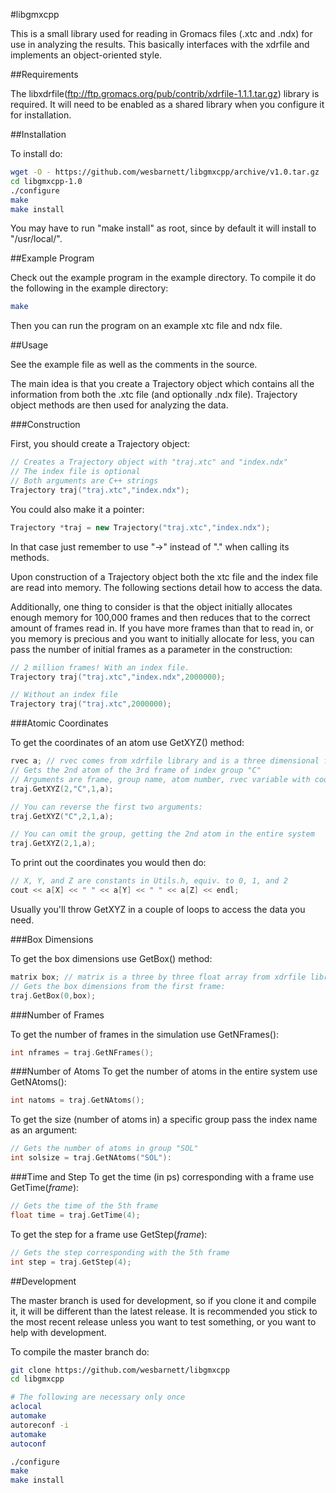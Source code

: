 #libgmxcpp

This is a small library used for reading in Gromacs files (.xtc and .ndx) for
use in analyzing the results. This basically interfaces with the xdrfile and implements an object-oriented style.

##Requirements

The libxdrfile(ftp://ftp.gromacs.org/pub/contrib/xdrfile-1.1.1.tar.gz) library is required. It will need to be 
enabled as a shared library when you configure it for installation.

##Installation

To install do:

```bash
wget -O - https://github.com/wesbarnett/libgmxcpp/archive/v1.0.tar.gz | tar xvz
cd libgmxcpp-1.0
./configure
make
make install
```

You may have to run "make install" as root, since by default it will install to
"/usr/local/".

##Example Program

Check out the example program in the example directory. To compile it do the
following in the example directory:

```bash
make
```

Then you can run the program on an example xtc file and ndx file.

##Usage

See the example file as well as the comments in the source. 

The main idea is that you create a Trajectory object which contains all the
information from both the .xtc file (and optionally .ndx file). Trajectory
object methods are then used for analyzing the data.

###Construction

First, you should create a Trajectory object:

```c++
// Creates a Trajectory object with "traj.xtc" and "index.ndx"
// The index file is optional
// Both arguments are C++ strings
Trajectory traj("traj.xtc","index.ndx");
```

You could also make it a pointer:

```c++
Trajectory *traj = new Trajectory("traj.xtc","index.ndx");
```

In that case just remember to use "->" instead of "." when calling its methods.

Upon construction of a Trajectory object both the xtc file and the index file
are read into memory. The following sections detail how to access the data.

Additionally, one thing to consider is that the object initially allocates
enough memory for 100,000 frames and then reduces that to the correct amount of
frames read in. If you have more frames than that to read in, or you memory is
precious and you want to initially allocate for less, you can pass the number of
initial frames as a parameter in the construction:

```c++
// 2 million frames! With an index file.
Trajectory traj("traj.xtc","index.ndx",2000000);

// Without an index file
Trajectory traj("traj.xtc",2000000);
```

###Atomic Coordinates

To get the coordinates of an atom use GetXYZ() method:

```c++
rvec a; // rvec comes from xdrfile library and is a three dimensional float array
// Gets the 2nd atom of the 3rd frame of index group "C"
// Arguments are frame, group name, atom number, rvec variable with coordinates stored
traj.GetXYZ(2,"C",1,a);

// You can reverse the first two arguments:
traj.GetXYZ("C",2,1,a);

// You can omit the group, getting the 2nd atom in the entire system
traj.GetXYZ(2,1,a);
```

To print out the coordinates you would then do:

```c++
// X, Y, and Z are constants in Utils.h, equiv. to 0, 1, and 2
cout << a[X] << " " << a[Y] << " " << a[Z] << endl;
```

Usually you'll throw GetXYZ in a couple of loops to access the data you need.

###Box Dimensions

To get the box dimensions use GetBox() method:

```c++
matrix box; // matrix is a three by three float array from xdrfile library
// Gets the box dimensions from the first frame:
traj.GetBox(0,box);
```

###Number of Frames

To get the number of frames in the simulation use GetNFrames():

```c++
int nframes = traj.GetNFrames();
```

###Number of Atoms
To get the number of atoms in the entire system use GetNAtoms():

```c++
int natoms = traj.GetNAtoms();
```

To get the size (number of atoms in) a specific group pass the index name as an
argument:

```c++
// Gets the number of atoms in group "SOL"
int solsize = traj.GetNAtoms("SOL"):
```


###Time and Step
To get the time (in ps) corresponding with a frame use GetTime(*frame*):

```c++
// Gets the time of the 5th frame
float time = traj.GetTime(4);
```

To get the step for a frame use GetStep(*frame*):

```c++
// Gets the step corresponding with the 5th frame
int step = traj.GetStep(4);
```

##Development

The master branch is used for development, so if you clone it and compile it, it
will be different than the latest release. It is recommended you stick to the
most recent release unless you want to test something, or you want to help with
development.

To compile the master branch do:

```bash
git clone https://github.com/wesbarnett/libgmxcpp
cd libgmxcpp

# The following are necessary only once
aclocal
automake
autoreconf -i
automake
autoconf

./configure
make
make install
```
